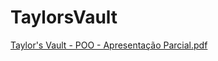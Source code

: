 # TaylorsVault

[Taylor's Vault - POO - Apresentação Parcial.pdf](https://github.com/laliahaidara/TaylorsVault/files/13590455/Taylor.s.Vault.-.POO.-.Apresentacao.Parcial.pdf)
